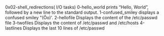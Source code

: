0x02-shell_redirections( I/O tasks)
0-hello_world  prints “Hello, World”, followed by a new line to the standard output.
1-confused_smiley  displays a confused smiley "(Ôo)'.
2-hellofile Displays the content of the /etc/passwd file
3-twofiles Displays the content of /etc/passwd and /etc/hosts
4-lastlines Displays the last 10 lines of /etc/passwd
